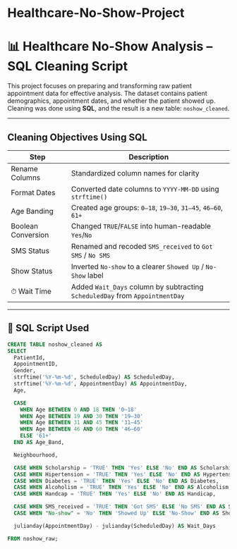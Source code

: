 # Healthcare-No-Show-Project


# 📊 Healthcare No-Show Analysis – SQL Cleaning Script

This project focuses on preparing and transforming raw patient appointment data for effective analysis. The dataset contains patient demographics, appointment dates, and whether the patient showed up. Cleaning was done using **SQL**, and the result is a new table: `noshow_cleaned`.

---

##  Cleaning Objectives Using SQL

| Step | Description |
|------|-------------|
|  Rename Columns | Standardized column names for clarity |
|  Format Dates | Converted date columns to `YYYY-MM-DD` using `strftime()` |
|  Age Banding | Created age groups: `0–18`, `19–30`, `31–45`, `46–60`, `61+` |
|  Boolean Conversion | Changed `TRUE`/`FALSE` into human-readable `Yes`/`No` |
|  SMS Status | Renamed and recoded `SMS_received` to `Got SMS` / `No SMS` |
|  Show Status | Inverted `No-show` to a clearer `Showed Up` / `No-Show` label |
| ⏱ Wait Time | Added `Wait_Days` column by subtracting `ScheduledDay` from `AppointmentDay` |

---

## 🧠 SQL Script Used

```sql
CREATE TABLE noshow_cleaned AS
SELECT
  PatientId,
  AppointmentID,
  Gender,
  strftime('%Y-%m-%d', ScheduledDay) AS ScheduledDay,
  strftime('%Y-%m-%d', AppointmentDay) AS AppointmentDay,
  Age,

  CASE
    WHEN Age BETWEEN 0 AND 18 THEN '0–18'
    WHEN Age BETWEEN 19 AND 30 THEN '19–30'
    WHEN Age BETWEEN 31 AND 45 THEN '31–45'
    WHEN Age BETWEEN 46 AND 60 THEN '46–60'
    ELSE '61+'
  END AS Age_Band,

  Neighbourhood,

  CASE WHEN Scholarship = 'TRUE' THEN 'Yes' ELSE 'No' END AS Scholarship,
  CASE WHEN Hipertension = 'TRUE' THEN 'Yes' ELSE 'No' END AS Hypertension,
  CASE WHEN Diabetes = 'TRUE' THEN 'Yes' ELSE 'No' END AS Diabetes,
  CASE WHEN Alcoholism = 'TRUE' THEN 'Yes' ELSE 'No' END AS Alcoholism,
  CASE WHEN Handcap = 'TRUE' THEN 'Yes' ELSE 'No' END AS Handicap,

  CASE WHEN SMS_received = 'TRUE' THEN 'Got SMS' ELSE 'No SMS' END AS SMS_Status,
  CASE WHEN "No-show" = 'No' THEN 'Showed Up' ELSE 'No-Show' END AS Show_Status,

  julianday(AppointmentDay) - julianday(ScheduledDay) AS Wait_Days

FROM noshow_raw;
